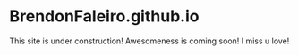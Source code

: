 # BrendonFaleiro.github.io
This site is under construction! Awesomeness is coming soon! I miss u love!
